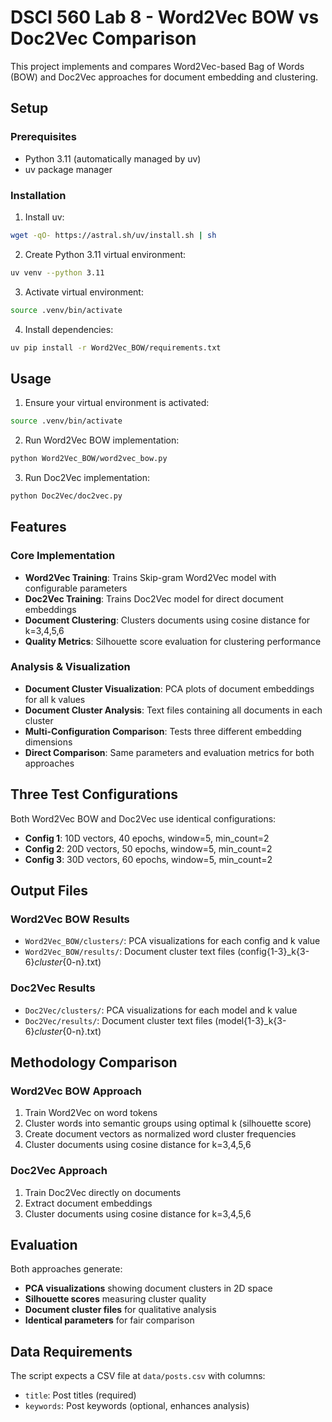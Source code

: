 # DSCI 560 Lab 8 - Word2Vec BOW vs Doc2Vec Comparison

This project implements and compares Word2Vec-based Bag of Words (BOW) and Doc2Vec approaches for document embedding and clustering.

## Setup

### Prerequisites
- Python 3.11 (automatically managed by uv)
- uv package manager

### Installation

1. Install uv:
```bash
wget -qO- https://astral.sh/uv/install.sh | sh
```

2. Create Python 3.11 virtual environment:
```bash
uv venv --python 3.11
```

3. Activate virtual environment:
```bash
source .venv/bin/activate
```

4. Install dependencies:
```bash
uv pip install -r Word2Vec_BOW/requirements.txt
```

## Usage

1. Ensure your virtual environment is activated:
```bash
source .venv/bin/activate
```

2. Run Word2Vec BOW implementation:
```bash
python Word2Vec_BOW/word2vec_bow.py
```

3. Run Doc2Vec implementation:
```bash
python Doc2Vec/doc2vec.py
```

## Features

### Core Implementation
- **Word2Vec Training**: Trains Skip-gram Word2Vec model with configurable parameters
- **Doc2Vec Training**: Trains Doc2Vec model for direct document embeddings
- **Document Clustering**: Clusters documents using cosine distance for k=3,4,5,6
- **Quality Metrics**: Silhouette score evaluation for clustering performance

### Analysis & Visualization
- **Document Cluster Visualization**: PCA plots of document embeddings for all k values
- **Document Cluster Analysis**: Text files containing all documents in each cluster
- **Multi-Configuration Comparison**: Tests three different embedding dimensions
- **Direct Comparison**: Same parameters and evaluation metrics for both approaches

## Three Test Configurations

Both Word2Vec BOW and Doc2Vec use identical configurations:
- **Config 1**: 10D vectors, 40 epochs, window=5, min_count=2
- **Config 2**: 20D vectors, 50 epochs, window=5, min_count=2  
- **Config 3**: 30D vectors, 60 epochs, window=5, min_count=2

## Output Files

### Word2Vec BOW Results
- `Word2Vec_BOW/clusters/`: PCA visualizations for each config and k value
- `Word2Vec_BOW/results/`: Document cluster text files (config{1-3}_k{3-6}_cluster_{0-n}.txt)

### Doc2Vec Results
- `Doc2Vec/clusters/`: PCA visualizations for each model and k value
- `Doc2Vec/results/`: Document cluster text files (model{1-3}_k{3-6}_cluster_{0-n}.txt)

## Methodology Comparison

### Word2Vec BOW Approach
1. Train Word2Vec on word tokens
2. Cluster words into semantic groups using optimal k (silhouette score)
3. Create document vectors as normalized word cluster frequencies
4. Cluster documents using cosine distance for k=3,4,5,6

### Doc2Vec Approach
1. Train Doc2Vec directly on documents
2. Extract document embeddings
3. Cluster documents using cosine distance for k=3,4,5,6

## Evaluation

Both approaches generate:
- **PCA visualizations** showing document clusters in 2D space
- **Silhouette scores** measuring cluster quality
- **Document cluster files** for qualitative analysis
- **Identical parameters** for fair comparison

## Data Requirements

The script expects a CSV file at `data/posts.csv` with columns:
- `title`: Post titles (required)
- `keywords`: Post keywords (optional, enhances analysis)